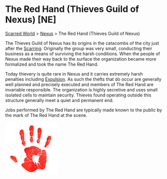 # The Red Hand (Thieves Guild of Nexus) [NE]
[Scarred World](./scarred-world.md) > [Nexus](./city.md) > The Red Hand (Thieves Guild of Nexus)

The Thieves Guild of Nexus has its origins in the catacombs of the city just after the [Scarring](./scarred-world.md). Originally the group was very small, conducting their business as a means of surviving the harsh conditions. When the people of Nexus made their way back to the surface the organization became more formalized and took the name The Red Hand.

Today thievery is quite rare in Nexus and it carries extremely harsh penalties including [Expulsion](./expulsion.md). As such the thefts that do occur are generally well planned and precisely executed and members of The Red Hand are invariable responsible. The organization is highly secretive and uses small isolated cells to maintain security. Thieves found operating outside this structure generally meet a quiet and permanent end. 

Jobs performed by The Red Hand are typically made known to the public by the mark of The Red Hand at the scene.

![](../images/red-hand.jpg)
